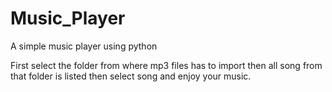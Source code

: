 # Music_Player
A simple music player using python

First select the folder from where mp3 files has to import
then all song from that folder is listed then select song and enjoy your music.
